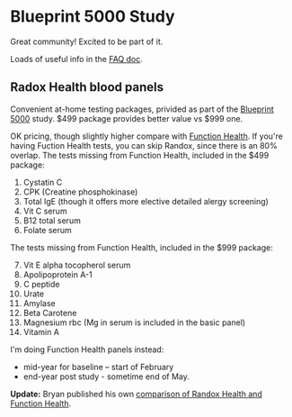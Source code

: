 # Blueprint 5000 Study

Great community! Excited to be part of it.

Loads of useful info in the [FAQ doc](https://docs.google.com/document/d/14zzqrWuLy6yFyoD8HD__ETMrPEs6AfRRHpNunDwZH-Q/edit).

## Radox Health blood panels

Convenient at-home testing packages, privided as part of the
[Blueprint 5000](./bp5000.md) study. $499 package provides better value vs $999 one.

OK pricing, though slightly higher compare with [Function Health](./function-health.md).
If you're having Fuction Health tests, you can skip Randox, since there is an 80%
overlap. The tests missing from Function Health, included in the $499 package:

1. Cystatin C
2. CPK (Creatine phosphokinase)
3. Total IgE (though it offers more elective detailed alergy screening)
4. Vit C serum
5. B12 total serum
6. Folate serum

The tests missing from Function Health, included in the $999 package:

7. Vit E alpha tocopherol serum
8. Apolipoprotein A-1
9. C peptide
10. Urate
11. Amylase
12. Beta Carotene
13. Magnesium rbc (Mg in serum is included in the basic panel)
14. Vitamin A

I'm doing Function Health panels instead:

- mid-year for baseline – start of February
- end-year post study - sometime end of May.

**Update:** Bryan published his own [comparison of Randox Health and Function Health](https://docs.google.com/spreadsheets/d/1iVCIn4fdjPNjn767Qu-rog1GxkDGRXF8Cw5d7wtGS4U/edit#gid=0).

